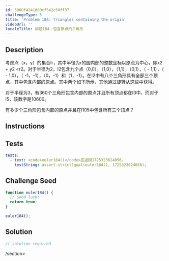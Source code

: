 ```yaml
---
id: 5900f4241000cf542c50ff37
challengeType: 5
title: 'Problem 184: Triangles containing the origin'
videoUrl: ''
localeTitle: 问题184：包含原点的三角形
---
```


## Description
<section id="description">考虑点（x，y）的集合Ir，其中半径为r的圆内部的整数坐标以原点为中心，即x2 + y2 &lt;r2。对于半径为2，I2包含九个点（0,0），（1,0），（1,1），（0,1），（ -  1,1），（ -  1,0），（ -1，-1），（0，-1）和（1，-1）。在I2中有八个三角形具有全部三个顶点，其中包含内部的原点。其中两个如下所示，其他通过旋转从这些中获得。 <p>对于半径为3，有360个三角形包含内部的原点并且所有顶点都在I3中，而对于I5，该数字是10600。 </p><p>有多少个三角形包含内部的原点并且在I105中包含所有三个顶点？ </p></section>

## Instructions
<section id="instructions">
</section>

## Tests
<section id='tests'>

```yml
tests:
  - text: <code>euler184()</code>应返回1725323624056。
    testString: assert.strictEqual(euler184(), 1725323624056);

```

</section>

## Challenge Seed
<section id='challengeSeed'>

<div id='js-seed'>

```js
function euler184() {
  // Good luck!
  return true;
}

euler184();

```

</div>



</section>

## Solution
<section id='solution'>

```js
// solution required
```

/section>
